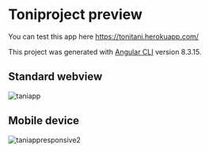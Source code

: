# Toniproject preview

You can test this app here https://tonitani.herokuapp.com/

This project was generated with [Angular CLI](https://github.com/angular/angular-cli) version 8.3.15.

## Standard webview 

![taniapp](https://user-images.githubusercontent.com/43187463/76513625-4295b680-645f-11ea-8ed7-c838178c48c1.gif)

## Mobile device

![taniappresponsive2](https://user-images.githubusercontent.com/43187463/76516065-7672db00-6463-11ea-91b6-dd16df2e4a24.gif)
